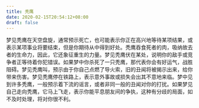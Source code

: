 ```yaml
---
title: 秃鹰
date: 2020-02-15T20:54:12+08:00
draft: false
---
```


梦见秃鹰在天空盘旋，通常预示死亡，也可能表示你正在高兴地等待某项结果，或表示某项事业将要结束，但是你期待从中得到好处。秃鹰吞食死者的肉，吸纳故去者的生命力，因此，它还象征重生的力量。梦见秃鹰伏在某处，说明你的敌手或竞争者正等待着你犯错误。如果梦中你杀死了一只秃鹰，那代表你会有好运气，战胜阻碍。梦见秃鹰叫，预示由于你自己点燃了导火索，旧的丑闻将被揭示出来，给你带来伤害。梦见秃鹰停在铁路上，表示意外事故或损失会出其不意地来临。梦中见到许多秃鹰，一般预示着下流的谣言，或者非同一般的丑闻对你的打扰。如果梦见自己走向秃鹰，它马上飞走，表示你能平息朋友间的争执，这种有分歧的局面，如不及时处理，将对你很不利。